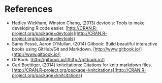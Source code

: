 # References





- Hadley Wickham, Winston Chang,   (2013) devtools: Tools to make developing R code easier.  [http://CRAN.R-project.org/package=devtools](http://CRAN.R-project.org/package=devtools)
- Samy Pessé, Aaron O'Mullan,   (2014) Gitbook: Build beautiful interactive books using GitHub/Git and Markdown.  [http://www.gitbook.io/](http://www.gitbook.io/)
-  GitBook.  [http://gitbook.io/](http://gitbook.io/)
- Carl Boettiger,   (2014) knitcitations: Citations for knitr markdown files.  [http://CRAN.R-project.org/package=knitcitations](http://CRAN.R-project.org/package=knitcitations)

